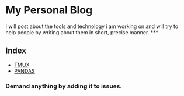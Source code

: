 # My Personal Blog
I will post about the tools and technology i am working on and will try to help people by writing about them in short, precise manner.
    ***
##  Index
- [TMUX](http://github.com/richeshgupta/PersonalBlog/blob/master/tmux.md)
- [PANDAS](http://github.com/richeshgupta/PersonalBlog/blob/master/pandas.md)


### Demand anything by adding it to issues.